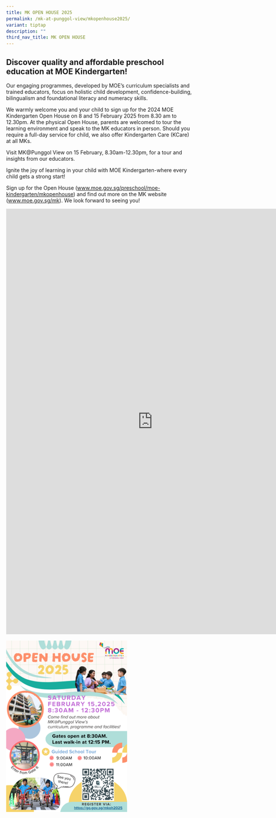```yaml
---
title: MK OPEN HOUSE 2025
permalink: /mk-at-punggol-view/mkopenhouse2025/
variant: tiptap
description: ""
third_nav_title: MK OPEN HOUSE
---
```

<h2>Discover quality and affordable preschool education at MOE Kindergarten!</h2>
<p></p>
<p>Our engaging programmes, developed by MOE’s curriculum specialists and
trained educators, focus on holistic child development, confidence-building,
bilingualism and foundational literacy and numeracy skills.</p>
<p></p>
<p>We warmly welcome you and your child to sign up for the 2024 MOE Kindergarten
Open House on 8 and 15 February 2025 from 8.30 am to 12.30pm. At the physical
Open House, parents are welcomed to tour the learning environment and speak
to the MK educators in person. Should you require a full-day service for
child, we also offer Kindergarten Care (KCare) at all MKs.</p>
<p>Visit MK@Punggol View on 15 February, 8.30am-12.30pm, for a tour and insights
from our educators.</p>
<p></p>
<p>Ignite the joy of learning in your child with MOE Kindergarten-where every
child gets a strong start!</p>
<p></p>
<p>Sign up for the Open House (<a href="http://www.moe.gov.sg/preschool/moe-kindergarten/mkopenhouse" rel="noopener noreferrer nofollow" target="_blank">www.moe.gov.sg/preschool/moe-kindergarten/mkopenhouse</a>)
and find out more on the MK website (<a href="http://www.moe.gov.sg/mk" rel="noopener noreferrer nofollow" target="_blank">www.moe.gov.sg/mk</a>). We look forward
to seeing you!</p>
<p></p>
<div class="iframe-wrapper">
<iframe height="1152" width="793" allowfullscreen="true" frameborder="0" src="https://docs.google.com/presentation/d/e/2PACX-1vTq8siIdHBFirWydynlGzCQvI-U3I77XyKTYkkKUHhjTQkKaFfBuPIE04IZYttzPA/embed?start=false&amp;loop=false&amp;delayms=3000"></iframe>
</div>
<p></p>
<div class="isomer-image-wrapper">
<img style="width: 65%;" height="auto" width="100%" alt="" src="/images/Open_House_2025.png">
</div>
<p></p>
<p></p>
